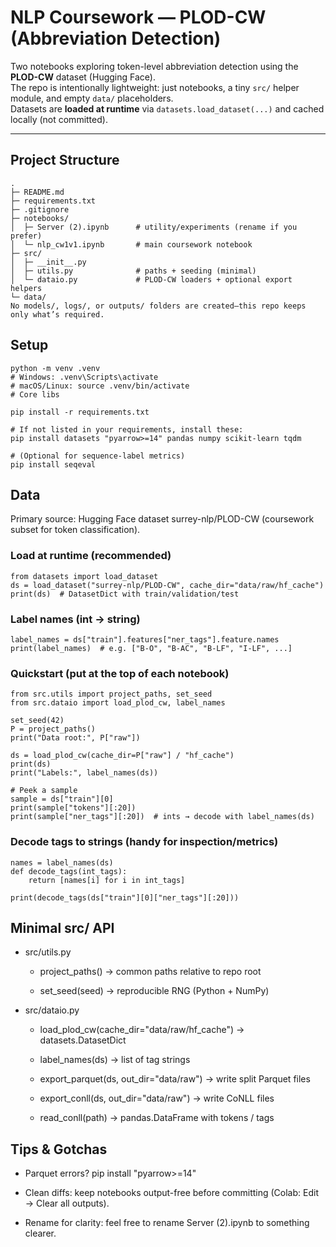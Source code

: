 # NLP Coursework — PLOD-CW (Abbreviation Detection)

Two notebooks exploring token-level abbreviation detection using the **PLOD-CW** dataset (Hugging Face).  
The repo is intentionally lightweight: just notebooks, a tiny `src/` helper module, and empty `data/` placeholders.  
Datasets are **loaded at runtime** via `datasets.load_dataset(...)` and cached locally (not committed).

---

## Project Structure
```text
.
├─ README.md
├─ requirements.txt
├─ .gitignore
├─ notebooks/
│  ├─ Server (2).ipynb      # utility/experiments (rename if you prefer)
│  └─ nlp_cw1v1.ipynb       # main coursework notebook
├─ src/
│  ├─ __init__.py
│  ├─ utils.py              # paths + seeding (minimal)
│  └─ dataio.py             # PLOD-CW loaders + optional export helpers
└─ data/
No models/, logs/, or outputs/ folders are created—this repo keeps only what’s required.
```

## Setup

    python -m venv .venv
    # Windows: .venv\Scripts\activate 
    # macOS/Linux: source .venv/bin/activate 
    # Core libs
    
    pip install -r requirements.txt
    
    # If not listed in your requirements, install these:
    pip install datasets "pyarrow>=14" pandas numpy scikit-learn tqdm
    
    # (Optional for sequence-label metrics)
    pip install seqeval

## Data

Primary source: Hugging Face dataset surrey-nlp/PLOD-CW (coursework subset for token classification).

### Load at runtime (recommended)

    from datasets import load_dataset
    ds = load_dataset("surrey-nlp/PLOD-CW", cache_dir="data/raw/hf_cache")
    print(ds)  # DatasetDict with train/validation/test

### Label names (int → string)

    label_names = ds["train"].features["ner_tags"].feature.names
    print(label_names)  # e.g. ["B-O", "B-AC", "B-LF", "I-LF", ...]

### Quickstart (put at the top of each notebook)

    from src.utils import project_paths, set_seed
    from src.dataio import load_plod_cw, label_names
    
    set_seed(42)
    P = project_paths()
    print("Data root:", P["raw"])
    
    ds = load_plod_cw(cache_dir=P["raw"] / "hf_cache")
    print(ds)
    print("Labels:", label_names(ds))
    
    # Peek a sample
    sample = ds["train"][0]
    print(sample["tokens"][:20])
    print(sample["ner_tags"][:20])  # ints → decode with label_names(ds)

### Decode tags to strings (handy for inspection/metrics)

    names = label_names(ds)
    def decode_tags(int_tags):
        return [names[i] for i in int_tags]
        
    print(decode_tags(ds["train"][0]["ner_tags"][:20]))

## Minimal src/ API

- src/utils.py

  - project_paths() → common paths relative to repo root

  - set_seed(seed) → reproducible RNG (Python + NumPy)

- src/dataio.py

  - load_plod_cw(cache_dir="data/raw/hf_cache") → datasets.DatasetDict
  
  - label_names(ds) → list of tag strings
  
  - export_parquet(ds, out_dir="data/raw") → write split Parquet files
  
  - export_conll(ds, out_dir="data/raw") → write CoNLL files
  
  - read_conll(path) → pandas.DataFrame with tokens / tags

## Tips & Gotchas

  - Parquet errors? pip install "pyarrow>=14"
  
  - Clean diffs: keep notebooks output-free before committing (Colab: Edit → Clear all outputs).
  
  - Rename for clarity: feel free to rename Server (2).ipynb to something clearer.
